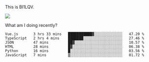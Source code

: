 This is BI1LQV.

<img src="https://metrics.lecoq.io/bi1lqv?template=classic&base.activity=0&base.community=0&base.repositories=0&base.metadata=0&isocalendar=1&base=header%2C%20activity%2C%20community%2C%20repositories%2C%20metadata&base.indepth=false&base.hireable=false&isocalendar=false&isocalendar.duration=full-year&config.timezone=Asia%2FShanghai">

What am I doing recently?

<!--START_SECTION:waka-->

```text
Vue.js       3 hrs 33 mins   ███████████▓░░░░░░░░░░░░░   47.20 %
TypeScript   2 hrs 4 mins    ███████░░░░░░░░░░░░░░░░░░   27.46 %
JSON         47 mins         ██▓░░░░░░░░░░░░░░░░░░░░░░   10.57 %
HTML         28 mins         █▓░░░░░░░░░░░░░░░░░░░░░░░   06.38 %
Python       16 mins         █░░░░░░░░░░░░░░░░░░░░░░░░   03.56 %
JavaScript   7 mins          ▒░░░░░░░░░░░░░░░░░░░░░░░░   01.72 %
```

<!--END_SECTION:waka-->
